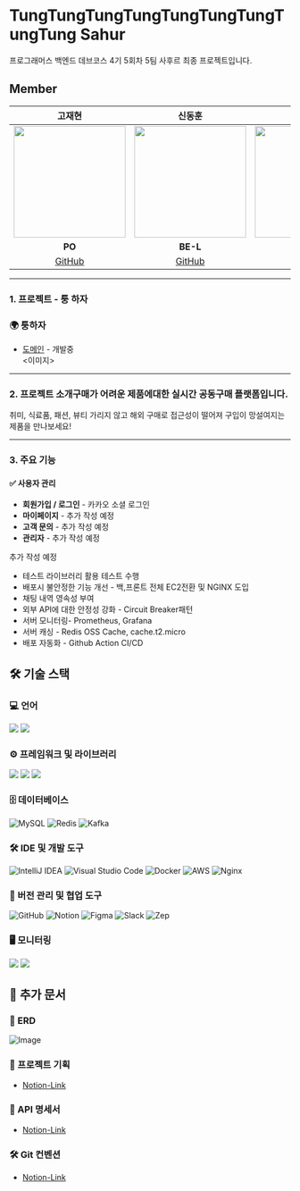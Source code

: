 # TungTungTungTungTungTungTungTungTung Sahur

프로그래머스 백엔드 데브코스 4기 5회차 5팀 사후르 최종 프로젝트입니다.

## Member

|                **고재현**                 |                   **신동훈**                   |                   **이은준**                   |                 **조정인**                  |                 **김윤주**                  |                 **신윤호**                  |
| :-----------------------------------------: | :-----------------------------------------: | :-----------------------------------------: | :-----------------------------------------: | :-----------------------------------------: | :-----------------------------------------: |
| <img src="https://github.com/kozae00.png" width="200"> | <img src="https://github.com/SDHSeoulTech.png" width="200"> | <img src="https://github.com/linedj.png" width="200"> | <img src="https://github.com/jxxngin.png" width="200"> | <img src="https://github.com/yunjuKimm.png" width="200"> | <img src="https://github.com/messiteacher.png" width="200"> |
|                 **PO**                 |                     **BE-L**                     |                     **BE**                     |                   **BE**                    |                   **BE**                    |                   **BE**                    |
|   [GitHub](https://github.com/kozae00)    |   [GitHub](https://github.com/SDHSeoulTech)    |   [GitHub](https://github.com/linedj)    |   [GitHub](https://github.com/jxxngin)    |   [GitHub](https://github.com/yunjuKimm)    |   [GitHub](https://github.com/messiteacher)    |


---

### 1. 프로젝트 - 퉁 하자

### 🌍 퉁하자
- [도메인](https://도메인.도메인) - 개발중  
<이미지>

---

### 2. 프로젝트 소개구매가 어려운 제품에대한 실시간 공동구매 플랫폼입니다.  
취미, 식료품, 패션, 뷰티 가리지 않고 해외 구매로 접근성이 떨어져 구입이 망설여지는 제품을 만나보세요!

---

### 3. 주요 기능

#### ✅ 사용자 관리

- **회원가입 / 로그인** - 카카오 소셜 로그인
- **마이페이지** - 추가 작성 예정
- **고객 문의** - 추가 작성 예정
- **관리자** - 추가 작성 예정

추가 작성 예정

- 테스트 라이브러리 활용 테스트 수행
- 배포시 불안정한 기능 개선 - 백,프론트 전체 EC2전환 및 NGINX 도입
- 채팅 내역 영속성 부여
- 외부 API에 대한 안정성 강화 - Circuit Breaker패턴
- 서버 모니터링- Prometheus, Grafana
- 서버 캐싱 - Redis OSS Cache, cache.t2.micro
- 배포 자동화 - Github Action CI/CD

## 🛠 기술 스택

### 💻 언어

<img src="https://img.shields.io/badge/java-FF3D00?style=for-the-badge&logo=java&logoColor=white"> <img src="https://img.shields.io/badge/typescript-3178C6?style=for-the-badge&logo=typescript&logoColor=white">

### ⚙ 프레임워크 및 라이브러리
<img src="https://img.shields.io/badge/springboot-6DB33F?style=for-the-badge&logo=springboot&logoColor=white"> <img src="https://img.shields.io/badge/nextdotjs-000000?style=for-the-badge&logo=nextdotjs&logoColor=white"> <img src="https://img.shields.io/badge/tailwindcss-06B6D4?style=for-the-badge&logo=tailwindcss&logoColor=white">

### 🗄 데이터베이스

![MySQL](https://img.shields.io/badge/mysql-4479A1.svg?style=for-the-badge&logo=mysql&logoColor=white)
![Redis](https://img.shields.io/badge/redis-%23DD0031.svg?style=for-the-badge&logo=redis&logoColor=white)
![Kafka](https://img.shields.io/badge/kafka-%23DD0031.svg?style=for-the-badge&logo=apachekafka&logoColor=white)

### 🛠 IDE 및 개발 도구

![IntelliJ IDEA](https://img.shields.io/badge/IntelliJIDEA-000000.svg?style=for-the-badge&logo=intellij-idea&logoColor=white)
![Visual Studio Code](https://img.shields.io/badge/Visual%20Studio%20Code-0078d7.svg?style=for-the-badge&logo=visual-studio-code&logoColor=white)
![Docker](https://img.shields.io/badge/docker-%230db7ed.svg?style=for-the-badge&logo=docker&logoColor=white)
![AWS](https://img.shields.io/badge/AWS-%23FF9900.svg?style=for-the-badge&logo=amazon-aws&logoColor=white)
![Nginx](https://img.shields.io/badge/nginx-%23009639.svg?style=for-the-badge&logo=nginx&logoColor=white)

### 🔧 버전 관리 및 협업 도구

![GitHub](https://img.shields.io/badge/github-%23121011.svg?style=for-the-badge&logo=github&logoColor=white)
![Notion](https://img.shields.io/badge/Notion-%23000000.svg?style=for-the-badge&logo=notion&logoColor=white)
![Figma](https://img.shields.io/badge/figma-%23F24E1E.svg?style=for-the-badge&logo=figma&logoColor=white)
![Slack](https://img.shields.io/badge/Slack-4A154B?style=for-the-badge&logo=slack&logoColor=white)
![Zep](https://img.shields.io/badge/Zep-6001D2?style=for-the-badge&logo=Zep&logoColor=white)

### 🖥️ 모니터링
<img src="https://img.shields.io/badge/prometheus-E6522C?style=for-the-badge&logo=prometheus&logoColor=white"> <img src="https://img.shields.io/badge/grafana-F46800?style=for-the-badge&logo=grafana&logoColor=white">

## 📌 추가 문서

### 🔗 ERD
![Image](https://github.com/user-attachments/assets/0ca13535-ea53-49e2-9741-661e6cdabe39)

### 📜 프로젝트 기획

- [Notion-Link](https://www.notion.so/1db3550b7b5581b8a47ffcf67d340783?pvs=4)

### 📌 API 명세서
- [Notion-Link](https://www.notion.so/API-Mock-Server-1db3550b7b55818fb177ce0e7a182f9b?pvs=4)

### 🛠 Git 컨벤션
- [Notion-Link](https://www.notion.so/1db3550b7b5581448cccfcf428df25c7?pvs=4)

